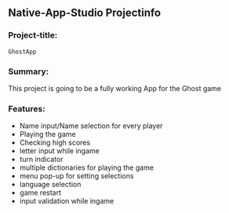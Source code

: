## Native-App-Studio Projectinfo
### Project-title:  
	GhostApp
	
### Summary: ###
This project is going to be a fully working App for the Ghost game

### Features: ###
* Name input/Name selection for every player
* Playing the game 
* Checking high scores
* letter input while ingame
* turn indicator
* multiple dictionaries for playing the game
* menu pop-up for setting selections
* language selection
* game restart
* input validation while ingame

